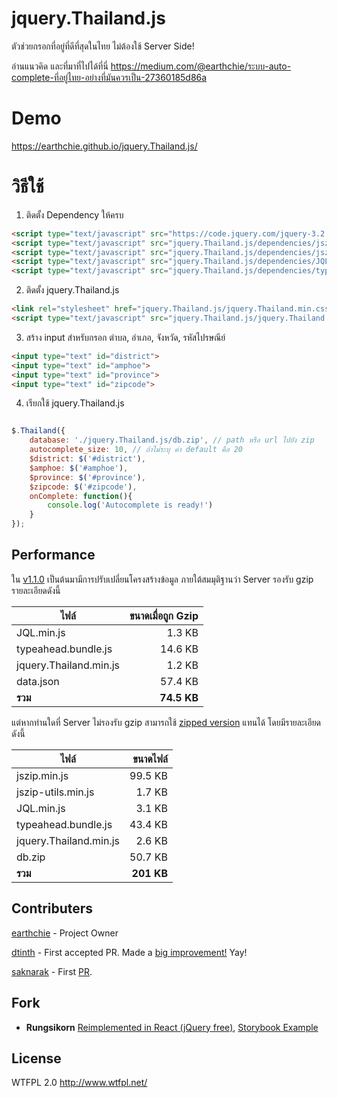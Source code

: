 # jquery.Thailand.js
ตัวช่วยกรอกที่อยู่ที่ดีที่สุดในไทย ไม่ต้องใช้ Server Side!

อ่านแนวคิด และที่มาที่ไปได้ที่นี่ https://medium.com/@earthchie/ระบบ-auto-complete-ที่อยู่ไทย-อย่างที่มันควรเป็น-27360185d86a

# Demo
https://earthchie.github.io/jquery.Thailand.js/

# วิธีใช้

1. ติดตั้ง Dependency ให้ครบ

```html
<script type="text/javascript" src="https://code.jquery.com/jquery-3.2.1.min.js"></script>
<script type="text/javascript" src="jquery.Thailand.js/dependencies/jszip.min.js"></script>
<script type="text/javascript" src="jquery.Thailand.js/dependencies/jszip-utils.min.js"></script>
<script type="text/javascript" src="jquery.Thailand.js/dependencies/JQL.min.js"></script>
<script type="text/javascript" src="jquery.Thailand.js/dependencies/typeahead.bundle.js"></script>
```

2. ติดตั้ง jquery.Thailand.js

```html
<link rel="stylesheet" href="jquery.Thailand.js/jquery.Thailand.min.css">
<script type="text/javascript" src="jquery.Thailand.js/jquery.Thailand.min.js"></script>
```

3. สร้าง input สำหรับกรอก ตำบล, อำเภอ, จังหวัด, รหัสไปรษณีย์

```html
<input type="text" id="district">
<input type="text" id="amphoe">
<input type="text" id="province">
<input type="text" id="zipcode">
```

4. เรียกใช้ jquery.Thailand.js

```javascript

$.Thailand({ 
    database: './jquery.Thailand.js/db.zip', // path หรือ url ไปยัง zip
    autocomplete_size: 10, // ถ้าไม่ระบุ ค่า default คือ 20
    $district: $('#district'),
    $amphoe: $('#amphoe'),
    $province: $('#province'),
    $zipcode: $('#zipcode'),
    onComplete: function(){
        console.log('Autocomplete is ready!')
    }
});

```

## Performance

ใน [v1.1.0](https://github.com/earthchie/jquery.Thailand.js/tree/fe302996ca72f156e1542048419399484431c391) เป็นต้นมามีการปรับเปลี่ยนโครงสร้างข้อมูล ภายใต้สมมุติฐานว่า Server รองรับ gzip รายละเอียดดังนี้

| ไฟล์ | ขนาดเมื่อถูก Gzip |
| --- | ---:|
| JQL.min.js | 1.3 KB |
| typeahead.bundle.js | 14.6 KB |
| jquery.Thailand.min.js | 1.2 KB |
| data.json | 57.4 KB |
| **รวม** | **74.5 KB** |

แต่หากท่านใดที่ Server ไม่รองรับ gzip สามารถใช้ [zipped version](https://github.com/earthchie/jquery.Thailand.js/tree/zipped_version) แทนได้ โดยมีรายละเอียดดังนี้

| ไฟล์ | ขนาดไฟล์ |
| --- | ---:|
| jszip.min.js | 99.5 KB |
| jszip-utils.min.js | 1.7 KB |
| JQL.min.js | 3.1 KB |
| typeahead.bundle.js | 43.4 KB |
| jquery.Thailand.min.js | 2.6 KB |
| db.zip | 50.7 KB |
| **รวม** | **201 KB** |

## Contributers
[earthchie](https://github.com/earthchie/) - Project Owner

[dtinth](https://github.com/dtinth/) - First accepted PR. Made a [big improvement!](https://github.com/earthchie/jquery.Thailand.js/pull/2) Yay!

[saknarak](https://github.com/saknarak) - First [PR](https://github.com/earthchie/jquery.Thailand.js/pull/1).

## Fork
- **Rungsikorn** [Reimplemented in React (jQuery free)](https://github.com/zapkub/react-thailand-address-typeahead), [Storybook Example](http://zapkub.github.io/react-thailand-address/)

## License
WTFPL 2.0 http://www.wtfpl.net/

